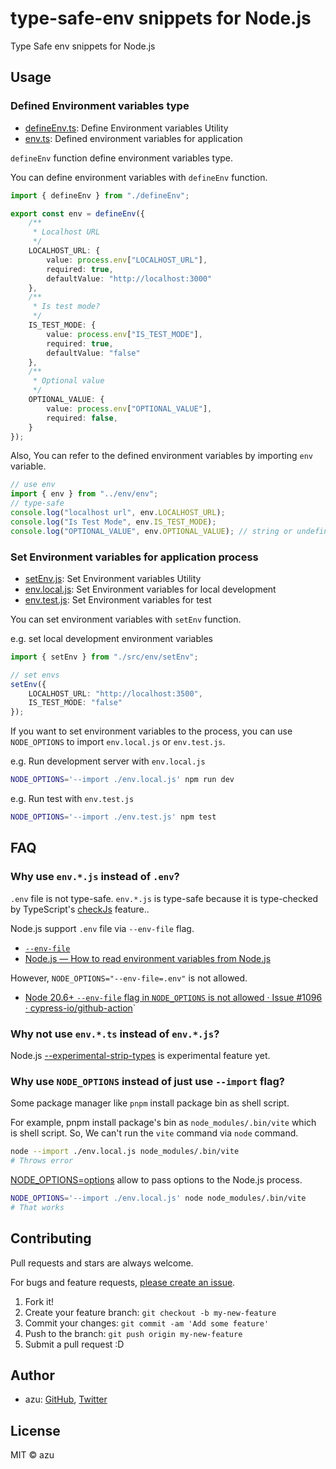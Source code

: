 # type-safe-env snippets for Node.js

Type Safe env snippets for Node.js

## Usage

### Defined Environment variables type

- [defineEnv.ts](./src/env/defineEnv.ts): Define Environment variables Utility
- [env.ts](./src/env/env.ts): Defined environment variables for application

`defineEnv` function define environment variables type.

You can define environment variables with `defineEnv` function.

```ts
import { defineEnv } from "./defineEnv";

export const env = defineEnv({
    /**
     * Localhost URL
     */
    LOCALHOST_URL: {
        value: process.env["LOCALHOST_URL"],
        required: true,
        defaultValue: "http://localhost:3000"
    },
    /**
     * Is test mode?
     */
    IS_TEST_MODE: {
        value: process.env["IS_TEST_MODE"],
        required: true,
        defaultValue: "false"
    },
    /**
     * Optional value
     */
    OPTIONAL_VALUE: {
        value: process.env["OPTIONAL_VALUE"],
        required: false,
    }
});
```

Also, You can refer to the defined environment variables by importing `env` variable.

```ts
// use env
import { env } from "../env/env";
// type-safe
console.log("localhost url", env.LOCALHOST_URL);
console.log("Is Test Mode", env.IS_TEST_MODE);
console.log("OPTIONAL_VALUE", env.OPTIONAL_VALUE); // string or undefined   
```

### Set Environment variables for application process

- [setEnv.js](./src/env/setEnv.js): Set Environment variables Utility
- [env.local.js](./env.local.js): Set Environment variables for local development
- [env.test.js](./env.test.js): Set Environment variables for test

You can set environment variables with `setEnv` function.

e.g. set local development environment variables

```ts
import { setEnv } from "./src/env/setEnv";

// set envs
setEnv({
    LOCALHOST_URL: "http://localhost:3500",
    IS_TEST_MODE: "false"
});
```

If you want to set environment variables to the process, you can use `NODE_OPTIONS` to import `env.local.js` or `env.test.js`.

e.g. Run development server with `env.local.js`

```bash
NODE_OPTIONS='--import ./env.local.js' npm run dev
```

e.g. Run test with `env.test.js`

```bash
NODE_OPTIONS='--import ./env.test.js' npm test
```

## FAQ

### Why use `env.*.js` instead of `.env`?

`.env` file is not type-safe.
`env.*.js` is type-safe because it is type-checked by TypeScript's [checkJs](https://www.typescriptlang.org/tsconfig/#checkJs) feature..

Node.js support `.env` file via `--env-file` flag.

- [`--env-file`](https://nodejs.org/api/cli.html#--env-fileconfig)
- [Node.js — How to read environment variables from Node.js](https://nodejs.org/en/learn/command-line/how-to-read-environment-variables-from-nodejs)

However, `NODE_OPTIONS="--env-file=.env"` is not allowed.

- [Node 20.6+ `--env-file` flag in `NODE_OPTIONS` is not allowed · Issue #1096 · cypress-io/github-action](https://github.com/cypress-io/github-action/issues/1096)`

### Why not use `env.*.ts` instead of `env.*.js`?

Node.js [--experimental-strip-types](https://nodejs.org/en/blog/release/v22.6.0) is experimental feature yet.

### Why use `NODE_OPTIONS` instead of just use `--import` flag?

Some package manager like `pnpm` install package bin as shell script.

For example, pnpm install package's bin as `node_modules/.bin/vite` which is shell script.
So, We can't run the `vite` command via `node` command.

```bash
node --import ./env.local.js node_modules/.bin/vite
# Throws error
```

[NODE_OPTIONS=options](https://nodejs.org/docs/latest/api/cli.html#node_optionsoptions) allow to pass options to the Node.js process.

```bash
NODE_OPTIONS='--import ./env.local.js' node node_modules/.bin/vite
# That works
```

## Contributing

Pull requests and stars are always welcome.

For bugs and feature requests, [please create an issue](https://github.com/azu/type-safe-env/issues).

1. Fork it!
2. Create your feature branch: `git checkout -b my-new-feature`
3. Commit your changes: `git commit -am 'Add some feature'`
4. Push to the branch: `git push origin my-new-feature`
5. Submit a pull request :D

## Author

- azu: [GitHub](https://github.com/azu), [Twitter](https://twitter.com/azu_re)

## License

MIT © azu
